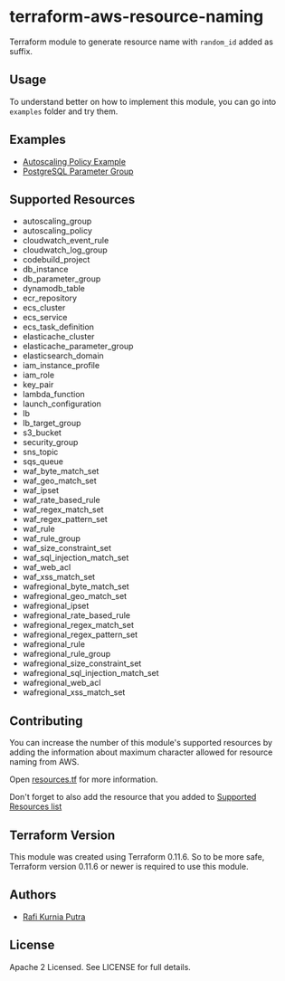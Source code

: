 terraform-aws-resource-naming
=============================
Terraform module to generate resource name with `random_id` added as suffix.


Usage
-----
To understand better on how to implement this module, you can go into `examples` folder and try them.


Examples
--------
* [Autoscaling Policy Example](https://github.com/traveloka/terraform-aws-resource-naming/tree/master/examples/autoscaling-policy-example)
* [PostgreSQL Parameter Group](https://github.com/traveloka/terraform-aws-resource-naming/tree/master/examples/postgres-parameter-group)


Supported Resources
-------------------
* autoscaling_group
* autoscaling_policy
* cloudwatch_event_rule
* cloudwatch_log_group
* codebuild_project
* db_instance
* db_parameter_group
* dynamodb_table
* ecr_repository
* ecs_cluster
* ecs_service
* ecs_task_definition
* elasticache_cluster
* elasticache_parameter_group
* elasticsearch_domain
* iam_instance_profile
* iam_role
* key_pair
* lambda_function
* launch_configuration
* lb
* lb_target_group
* s3_bucket
* security_group
* sns_topic
* sqs_queue
* waf_byte_match_set
* waf_geo_match_set
* waf_ipset
* waf_rate_based_rule
* waf_regex_match_set
* waf_regex_pattern_set
* waf_rule
* waf_rule_group
* waf_size_constraint_set
* waf_sql_injection_match_set
* waf_web_acl
* waf_xss_match_set
* wafregional_byte_match_set
* wafregional_geo_match_set
* wafregional_ipset
* wafregional_rate_based_rule
* wafregional_regex_match_set
* wafregional_regex_pattern_set
* wafregional_rule
* wafregional_rule_group
* wafregional_size_constraint_set
* wafregional_sql_injection_match_set
* wafregional_web_acl
* wafregional_xss_match_set


Contributing
------------
You can increase the number of this module's supported resources by adding the information about maximum character allowed for resource naming from AWS.

Open [resources.tf](https://github.com/traveloka/terraform-aws-resource-naming/blob/master/resources.tf) for more information. 

Don't forget to also add the resource that you added to [Supported Resources list](https://github.com/traveloka/terraform-aws-resource-naming#supported-resources)


Terraform Version
-----------------
This module was created using Terraform 0.11.6. 
So to be more safe, Terraform version 0.11.6 or newer is required to use this module.


Authors
-------
* [Rafi Kurnia Putra](https://github.com/rafikurnia)


License
-------
Apache 2 Licensed. See LICENSE for full details.
